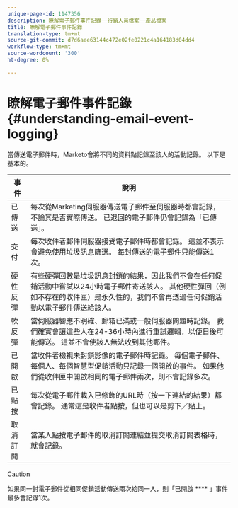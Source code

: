 ```yaml
---
unique-page-id: 1147356
description: 瞭解電子郵件事件記錄——行銷人員檔案——產品檔案
title: 瞭解電子郵件事件記錄
translation-type: tm+mt
source-git-commit: d7d6aee63144c472e02fe0221c4a164183d04dd4
workflow-type: tm+mt
source-wordcount: '300'
ht-degree: 0%

---
```



# 瞭解電子郵件事件記錄 {#understanding-email-event-logging}

當傳送電子郵件時，Marketo會將不同的資料點記錄至該人的活動記錄。 以下是基本的。

| 事件 | 說明 |
|---|---|
| 已傳送 | 每次從Marketing伺服器傳送電子郵件至伺服器時都會記錄，不論其是否實際傳送。 已退回的電子郵件仍會記錄為「已傳送」。 |
| 交付 | 每次收件者郵件伺服器接受電子郵件時都會記錄。 這並不表示會避免使用垃圾訊息篩選。 每封傳送的電子郵件只能傳送1次。 |
| 硬性反彈 | 有些硬彈回數是垃圾訊息封鎖的結果，因此我們不會在任何促銷活動中嘗試以24小時電子郵件寄送該人。 其他硬性彈回（例如不存在的收件匣）是永久性的，我們不會再透過任何促銷活動以電子郵件傳送給該人。 |
| 軟反彈 | 當伺服器響應不明確、郵箱已滿或一般伺服器問題時記錄。 我們確實會讓這些人在24-36小時內進行重試邏輯，以便日後可能傳送。 這並不會使該人無法收到其他郵件。 |
| 已開啟 | 當收件者檢視未封鎖影像的電子郵件時記錄。 每個電子郵件、每個人、每個智慧型促銷活動只記錄一個開啟的事件。 如果他們從收件匣中開啟相同的電子郵件兩次，則不會記錄多次。 |
| 已點按 | 每次從電子郵件載入已修飾的URL時（按一下連結的結果）都會記錄。 通常這是收件者點按，但也可以是剪下／貼上。 |
| 取消訂閱 | 當某人點按電子郵件的取消訂閱連結並提交取消訂閱表格時，就會記錄。 |

>[!CAUTION]
>
>如果同一封電子郵件從相同促銷活動傳送兩次給同一人，則「已開啟 **** 」事件最多會記錄1次。

